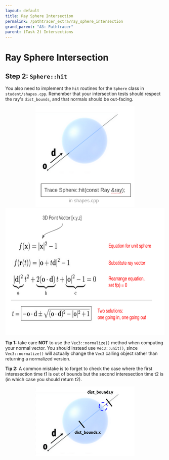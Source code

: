 ```yaml
---
layout: default
title: Ray Sphere Intersection
permalink: /pathtracer_extra/ray_sphere_intersection
grand_parent: "A3: Pathtracer"
parent: (Task 2) Intersections
---
```


# Ray Sphere Intersection

## Step 2: `Sphere::hit`

You also need to implement the `hit` routines for the `Sphere` class in `student/shapes.cpp`. Remember that your intersection tests should respect the ray's `dist_bounds`, and that normals should be out-facing.

<center><img src="figures\sphere_intersect_diagram.png" style="height:320px"></center>
<center><img src="figures\sphere_intersect_eqns.png" style="height:400px"></center>

**Tip 1:** take care **NOT** to use the `Vec3::normalize()` method when computing your
normal vector. You should instead use `Vec3::unit()`, since `Vec3::normalize()`
will actually change the `Vec3` calling object rather than returning a
normalized version.


**Tip 2:** A common mistake is to forget to check the case where the first
interesection time t1 is out of bounds but the second interesection time t2 is
(in which case you should return t2).

<center><img src="figures\sphere_specialcase_diagram.png" style="height:220px"></center>
